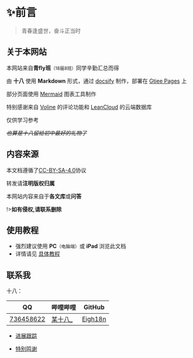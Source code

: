 # ✨前言

> 青春逢盛世，奋斗正当时



## 关于本网站

本网站来自**青fly班**<small>（18届8班）</small>同学辛勤汇总而得

由 **十八** 使用 **Markdown** 形式，通过 [docsify](https://docsify.js.org/#/zh-cn/) 制作，部署在 [Gtiee Pages](https://gitee.com/help/articles/4136) 上

部分页面使用 [Mermaid](https://mermaid-js.github.io/mermaid/#/) 图表工具制作

特别感谢来自 [Voline](https://valine.js.org/) 的评论功能和 [LeanCloud](https://console.leancloud.app/) 的云端数据库

仅供学习参考

*~~也算是十八留给初中最好的礼物了~~*



## 内容来源

本文档遵循了[CC-BY-SA-4.0](https://gitee.com/eighteen18/qing-fly/blob/master/LICENSE)协议

转发请**注明版权归属**

本网站内容来自于**各文库**或**问答**

!>**如有侵权,请联系删除**



## 使用教程

- 强烈建议使用 **PC**`（电脑端）`或 **iPad** 浏览此文档
- 详情请见 [具体教程](使用教程)



## 联系我

十八：

| QQ                               | 哔哩哔哩                                       | GitHub                                |
| -------------------------------- | ---------------------------------------------- | ------------------------------------- |
| [736458622](https://4m.cn/9Xomt) | [某十八_](https://space.bilibili.com/99389894) | [Eigh18n](https://github.com/Eigh18n) |

- [进展跟踪](进展)

- [特别鸣谢](特别鸣谢)